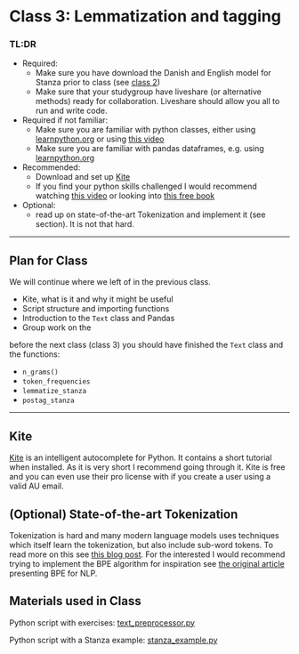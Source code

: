 # Class 3: Lemmatization and tagging


### TL:DR
 - Required:
   - Make sure you have download the Danish and English model for Stanza prior to class (see [class 2](classroom_materials/class_02/class_02.md))
   - Make sure that your studygroup have liveshare (or alternative methods) ready for collaboration. Liveshare should allow you all to run and write code.
 - Required if not familiar:
   - Make sure you are familiar with python classes, either using [learnpython.org](https://www.learnpython.org/en/Classes_and_Objects) or using [this video](https://www.youtube.com/watch?v=ZDa-Z5JzLYM)
   - Make sure you are familiar with pandas dataframes, e.g. using [learnpython.org](https://www.learnpython.org/en/Pandas_Basics)
 - Recommended: 
   - Download and set up [Kite](https://www.kite.com)
   - If you find your python skills challenged I would recommend watching [this video](https://www.youtube.com/watch?v=rfscVS0vtbw) or looking into [this free book](https://automatetheboringstuff.com)
 - Optional:
   - read up on state-of-the-art Tokenization and implement it (see section). It is not that hard.

---
## Plan for Class
We will continue where we left of in the previous class.
  - Kite, what is it and why it might be useful
  - Script structure and importing functions
  - Introduction to the `Text` class and Pandas
  - Group work on the 

before the next class (class 3) you should have finished the `Text` class and the functions:
* `n_grams()`
* `token_frequencies`
* `lemmatize_stanza`
* `postag_stanza`


---

## Kite
[Kite](https://www.kite.com) is an intelligent autocomplete for Python. It contains a short tutorial when installed. As it is very short I recommend going through it. Kite is free and you can even use their pro license with if you create a user using a valid AU email.


## (Optional) State-of-the-art Tokenization
Tokenization is hard and many modern language models uses techniques which itself learn the tokenization, but also include sub-word tokens. To read more on this see [this blog post](https://blog.floydhub.com/tokenization-nlp/). For the interested I would recommend trying to implement the BPE algorithm for inspiration see [the original article](https://www.aclweb.org/anthology/P16-1162.pdf) presenting BPE for NLP.

## Materials used in Class
Python script with exercises: [text_preprocessor.py](https://github.com/auNLP/mdwikiNLP/blob/master/classroom_materials/class_02/text_processor.py)

Python script with a Stanza example: [stanza_example.py](https://github.com/auNLP/mdwikiNLP/blob/master/classroom_materials/class_02/stanza_example.py)


<!--
-->